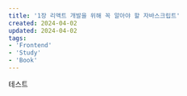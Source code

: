```yaml
---
title: '1장 리액트 개발을 위해 꼭 알아야 할 자바스크립트'
created: 2024-04-02
updated: 2024-04-02
tags:
- 'Frontend'
- 'Study'
- 'Book'
---
```


테스트
